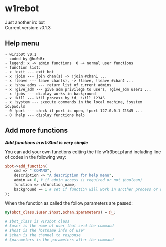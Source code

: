 w1rebot
===
Just another irc bot  
Current version: v0.1.3

## Help menu

```
- w1r3b0t v0.1
- coded by @hc0d3r
- legend: x ~> admin functions  0 ~> normal user functions
- function list:
- x !exit --- exit bot
- x !join --- join chan(s) -> !join #chan1 ...
- x !leave --- leave chan(s), -> !leave, !leave #chan1 ...
- x !show_adms --- return list of current admins
- x !give_adm --- give adm privilege to users, !give_adm user1 ...
- x !jobs --- display works in background
- x !kill --- kill process by id, !kill 12345
- x !system --- execute commands in the local machine, !system id;pwd;ls
- 0 !port --- check if port is open, !port 127.0.0.1 12345 ...
- 0 !help --- display functions help
```

## Add more functions

***Add functions in w1r3bot is very simple***

You can add your own functions editing the file w1r3bot.pl and
including line of codes in the following way:

```perl
$bot->add_function(
    cmd => "!COMAND",
    description => "A description for help menu",
    admin => 0, # if admin access is required or not (boolean)
    function => \&function_name,
    background => 1 # set if function will work in another process or not (boolean)
);
```
When the function as called the follow parameters are passed:

```perl
my($bot_class,$user,$host,$chan,$parameters) = @_;

# $bot_class is w1r3bot class
# $user is the name of user that send the command
# $host is the hostname info of user
# $chan is the channel to response
# $parameters is the parameters after the command
```
